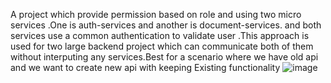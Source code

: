 A project which provide permission based on role and using two micro services .One is auth-services and another is document-services. and both services use a common authentication to validate user
.This approach is used for two large backend project which can communicate both of them without interputing any services.Best for a scenario where we have old api and we want to create new api with keeping 
Existing functionality
![image](https://github.com/user-attachments/assets/e777ac4d-7776-420a-8046-bc2c13a53539)
